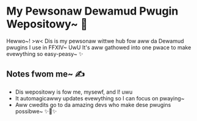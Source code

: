 # My Pewsonaw Dewamud Pwugin Wepositowy~ 💖

Hewwo~! >w< Dis is my pewsonaw wittwe hub fow aww da Dewamud pwugins I use in FFXIV~ UwU It's aww gathowed into one pwace to make evewything so easy-peasy~ ✨

## Notes fwom me~ ✍️

- Dis wepositowy is fow me, mysewf, and I! uwu  
- It automagicawwy updates evewything so I can focus on pwaying~  
- Aww cwedits go to da amazing devs who make dese pwugins possibwe~ ✨💖✨  

